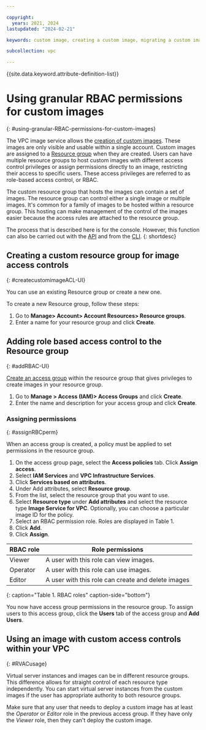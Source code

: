 ```yaml
---

copyright:
  years: 2021, 2024
lastupdated: "2024-02-21"

keywords: custom image, creating a custom image, migrating a custom image, rbac, permissions, granular, granular permissions, rbac role-based access control

subcollection: vpc

---
```


{{site.data.keyword.attribute-definition-list}}

# Using granular RBAC permissions for custom images
{: #using-granular-RBAC-permissions-for-custom-images}

The VPC image service allows the [creation of custom images](/docs/vpc?topic=vpc-planning-custom-images). These images are only visible and usable within a single account. Custom images are assigned to a [Resource group](/docs/account?topic=account-rgs) when they are created. Users can have multiple resource groups to host custom images with different access control privileges or assign permissions directly to an image, restricting their access to specific users. These access privileges are referred to as role-based access control, or RBAC.

The custom resource group that hosts the images can contain a set of images. The resource group can control either a single image or multiple images. It's common for a family of images to be hosted within a resource group. This hosting can make management of the control of the images easier because the access rules are attached to the resource group.

The process that is described here is for the console. However, this function can also be carried out with the [API](/apidocs/iam-identity-token-api) and from the [CLI](/docs/account?topic=account-rgs&interface=cli#rgs_cli).
{: shortdesc}

## Creating a custom resource group for image access controls
{: #createcustomimageACL-UI}

You can use an existing Resource group or create a new one.

To create a new Resource group, follow these steps:
1.	Go to **Manage> Account> Account Resources> Resource groups**.
2.	Enter a name for your resource group and click **Create**.

## Adding role based access control to the Resource group
{: #addRBAC-UI}

[Create an access group](/docs/account?topic=account-access-getstarted#create-access-group) within the resource group that gives privileges to create images in your resource group.

1.	Go to **Manage > Access (IAM)> Access Groups** and click **Create**.
2.	Enter the name and description for your access group and click **Create**.

### Assigning permissions
{: #assignRBCperm}

When an access group is created, a policy must be applied to set permissions in the resource group.

1. On the access group page, select the **Access policies** tab. Click **Assign access**.
2. Select **IAM Services** and **VPC Infrastructure Services**.
3. Click **Services based on attributes**.
4. Under Add attributes, select **Resource group**.
5. From the list, select the resource group that you want to use.
6. Select **Resource type** under **Add attributes** and select the resource type **Image Service for VPC**. Optionally, you can choose a particular image ID for the policy.
7. Select an RBAC permission role. Roles are displayed in Table 1.
8. Click **Add**.
9. Click **Assign**.

|RBAC role |Role permissions|
|----------|----------------|
|Viewer|A user with this role can view images.|
|Operator|A user with this role can use images.|
|Editor|A user with this role can create and delete images|
{: caption="Table 1.  RBAC roles" caption-side="bottom"}

You now have access group permissions in the resource group. To assign users to this access group, click the **Users** tab of the access group and **Add Users**.

## Using an image with custom access controls within your VPC
{: #RVACusage}

Virtual server instances and images can be in different resource groups. This difference allows for straight control of each resource type independently. You can start virtual server instances from the custom images if the user has appropriate authority to both resource groups.

Make sure that any user that needs to deploy a custom image has at least the *Operator* or *Editor* role in the previous access group. If they have only the *Viewer* role, then they can't deploy the custom image.
